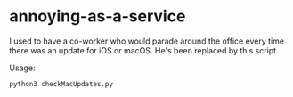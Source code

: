 # annoying-as-a-service
I used to have a co-worker who would parade around the office every time there was an update for iOS or macOS. He's been replaced by this script.

Usage: 
```
python3 checkMacUpdates.py
```
